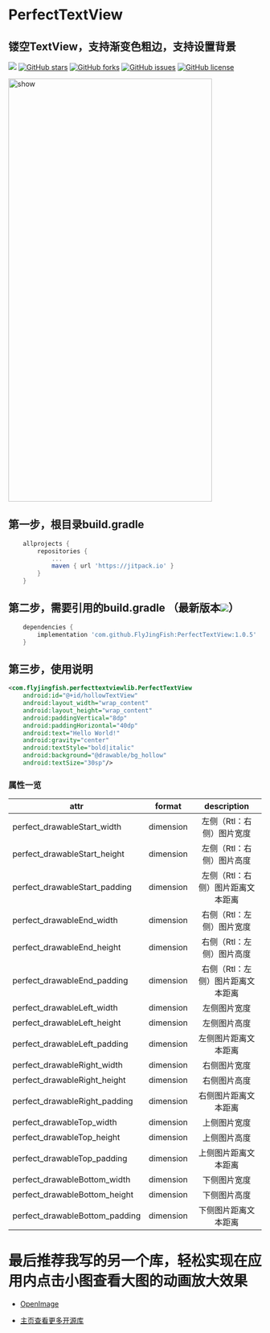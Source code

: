 # PerfectTextView
## 镂空TextView，支持渐变色粗边，支持设置背景

[![](https://jitpack.io/v/FlyJingFish/PerfectTextView.svg)](https://jitpack.io/#FlyJingFish/PerfectTextView)
[![GitHub stars](https://img.shields.io/github/stars/FlyJingFish/PerfectTextView.svg)](https://github.com/FlyJingFish/PerfectTextView/stargazers)
[![GitHub forks](https://img.shields.io/github/forks/FlyJingFish/PerfectTextView.svg)](https://github.com/FlyJingFish/PerfectTextView/network)
[![GitHub issues](https://img.shields.io/github/issues/FlyJingFish/PerfectTextView.svg)](https://github.com/FlyJingFish/PerfectTextView/issues)
[![GitHub license](https://img.shields.io/github/license/FlyJingFish/PerfectTextView.svg)](https://github.com/FlyJingFish/PerfectTextView/blob/master/LICENSE)


<img src="https://github.com/FlyJingFish/PerfectTextView/blob/master/screenshot/Screenshot_20221013_130230.jpg" width="405px" height="842px" alt="show" />


## 第一步，根目录build.gradle

```gradle
    allprojects {
        repositories {
            ...
            maven { url 'https://jitpack.io' }
        }
    }
```
## 第二步，需要引用的build.gradle （最新版本[![](https://jitpack.io/v/FlyJingFish/PerfectTextView.svg)](https://jitpack.io/#FlyJingFish/PerfectTextView)）

```gradle
    dependencies {
        implementation 'com.github.FlyJingFish:PerfectTextView:1.0.5'
    }
```
## 第三步，使用说明


```xml
<com.flyjingfish.perfecttextviewlib.PerfectTextView
    android:id="@+id/hollowTextView"
    android:layout_width="wrap_content"
    android:layout_height="wrap_content"
    android:paddingVertical="8dp"
    android:paddingHorizontal="40dp"
    android:text="Hello World!"
    android:gravity="center"
    android:textStyle="bold|italic"
    android:background="@drawable/bg_hollow"
    android:textSize="30sp"/>
```


### 属性一览

| attr                           |  format   |    description     |
|--------------------------------|:---------:|:------------------:|
| perfect_drawableStart_width    | dimension |   左侧（Rtl：右侧）图片宽度   |
| perfect_drawableStart_height   | dimension |   左侧（Rtl：右侧）图片高度   |
| perfect_drawableStart_padding  | dimension | 左侧（Rtl：右侧）图片距离文本距离 |
| perfect_drawableEnd_width      | dimension |   右侧（Rtl：左侧）图片宽度   |
| perfect_drawableEnd_height     | dimension |   右侧（Rtl：左侧）图片高度   |
| perfect_drawableEnd_padding    | dimension | 右侧（Rtl：左侧）图片距离文本距离 |
| perfect_drawableLeft_width     | dimension |       左侧图片宽度       |
| perfect_drawableLeft_height    | dimension |       左侧图片高度       |
| perfect_drawableLeft_padding   | dimension |     左侧图片距离文本距离     |
| perfect_drawableRight_width    | dimension |       右侧图片宽度       |
| perfect_drawableRight_height   | dimension |       右侧图片高度       |
| perfect_drawableRight_padding  | dimension |     右侧图片距离文本距离     |
| perfect_drawableTop_width      | dimension |       上侧图片宽度       |
| perfect_drawableTop_height     | dimension |       上侧图片高度       |
| perfect_drawableTop_padding    | dimension |     上侧图片距离文本距离     |
| perfect_drawableBottom_width   | dimension |       下侧图片宽度       |
| perfect_drawableBottom_height  | dimension |       下侧图片高度       |
| perfect_drawableBottom_padding | dimension |     下侧图片距离文本距离     |


# 最后推荐我写的另一个库，轻松实现在应用内点击小图查看大图的动画放大效果

- [OpenImage](https://github.com/FlyJingFish/OpenImage) 

- [主页查看更多开源库](https://github.com/FlyJingFish)



